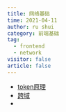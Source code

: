 ```yaml
---
title: 网络基础
time: 2021-04-11
author: ru shui
category: 前端基础
tag:
  - frontend
  - network
visitor: false
article: false
---
```


+ [token原理](./token.md)
+ [跨域](./cross-origin.md)
+ []()
